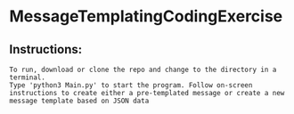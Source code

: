 # MessageTemplatingCodingExercise
## Instructions: 
```
To run, download or clone the repo and change to the directory in a terminal.
Type 'python3 Main.py' to start the program. Follow on-screen instructions to create either a pre-templated message or create a new message template based on JSON data 
```